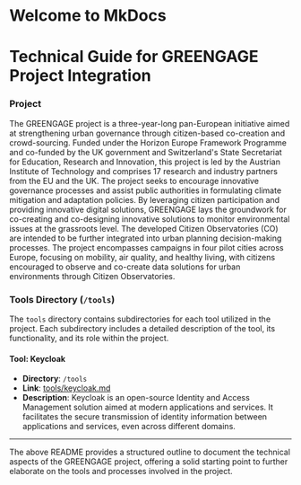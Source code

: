 # Welcome to MkDocs

# Technical Guide for GREENGAGE Project Integration

### Project

The GREENGAGE project is a three-year-long pan-European initiative aimed at strengthening urban governance through citizen-based co-creation and crowd-sourcing. Funded under the Horizon Europe Framework Programme and co-funded by the UK government and Switzerland's State Secretariat for Education, Research and Innovation, this project is led by the Austrian Institute of Technology and comprises 17 research and industry partners from the EU and the UK. The project seeks to encourage innovative governance processes and assist public authorities in formulating climate mitigation and adaptation policies. By leveraging citizen participation and providing innovative digital solutions, GREENGAGE lays the groundwork for co-creating and co-designing innovative solutions to monitor environmental issues at the grassroots level. The developed Citizen Observatories (CO) are intended to be further integrated into urban planning decision-making processes. The project encompasses campaigns in four pilot cities across Europe, focusing on mobility, air quality, and healthy living, with citizens encouraged to observe and co-create data solutions for urban environments through Citizen Observatories.

### Tools Directory (`/tools`)

The `tools` directory contains subdirectories for each tool utilized in the project. Each subdirectory includes a detailed description of the tool, its functionality, and its role within the project.

#### Tool: Keycloak

- **Directory**: `/tools`
- **Link**: [tools/keycloak.md](/tools/keycload)
- **Description**: Keycloak is an open-source Identity and Access Management solution aimed at modern applications and services. It facilitates the secure transmission of identity information between applications and services, even across different domains.

---

The above README provides a structured outline to document the technical aspects of the GREENGAGE project, offering a solid starting point to further elaborate on the tools and processes involved in the project.
